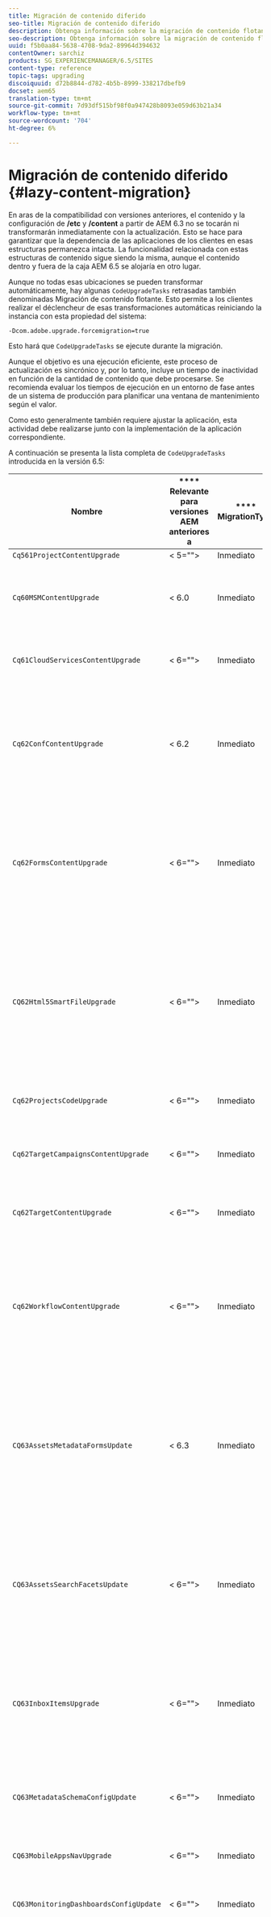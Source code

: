 ```yaml
---
title: Migración de contenido diferido
seo-title: Migración de contenido diferido
description: Obtenga información sobre la migración de contenido flotante en AEM 6.4.
seo-description: Obtenga información sobre la migración de contenido flotante en AEM 6.4.
uuid: f5b0aa84-5638-4708-9da2-89964d394632
contentOwner: sarchiz
products: SG_EXPERIENCEMANAGER/6.5/SITES
content-type: reference
topic-tags: upgrading
discoiquuid: d72b8844-d782-4b5b-8999-338217dbefb9
docset: aem65
translation-type: tm+mt
source-git-commit: 7d93df515bf98f0a947428b8093e059d63b21a34
workflow-type: tm+mt
source-wordcount: '704'
ht-degree: 6%

---
```



# Migración de contenido diferido {#lazy-content-migration}

En aras de la compatibilidad con versiones anteriores, el contenido y la configuración de **/etc** y **/content** a partir de AEM 6.3 no se tocarán ni transformarán inmediatamente con la actualización. Esto se hace para garantizar que la dependencia de las aplicaciones de los clientes en esas estructuras permanezca intacta. La funcionalidad relacionada con estas estructuras de contenido sigue siendo la misma, aunque el contenido dentro y fuera de la caja AEM 6.5 se alojaría en otro lugar.

Aunque no todas esas ubicaciones se pueden transformar automáticamente, hay algunas `CodeUpgradeTasks` retrasadas también denominadas Migración de contenido flotante. Esto permite a los clientes realizar el déclencheur de esas transformaciones automáticas reiniciando la instancia con esta propiedad del sistema:

```shell
-Dcom.adobe.upgrade.forcemigration=true
```

Esto hará que `CodeUpgradeTasks` se ejecute durante la migración.

Aunque el objetivo es una ejecución eficiente, este proceso de actualización es sincrónico y, por lo tanto, incluye un tiempo de inactividad en función de la cantidad de contenido que debe procesarse. Se recomienda evaluar los tiempos de ejecución en un entorno de fase antes de un sistema de producción para planificar una ventana de mantenimiento según el valor.

Como esto generalmente también requiere ajustar la aplicación, esta actividad debe realizarse junto con la implementación de la aplicación correspondiente.

A continuación se presenta la lista completa de `CodeUpgradeTasks` introducida en la versión 6.5:

| **Nombre** | **** **Relevante para versiones AEM anteriores a** | **** **MigrationType** | **Detalles** |
|---|---|---|---|
| `Cq561ProjectContentUpgrade` | &lt; 5=&quot;&quot;> | Inmediato |  |
| `Cq60MSMContentUpgrade` | &lt; 6.0 | Inmediato | Detecta todos los `LiveRelationShips` de `VersionStorage` que se han eliminado y agrega la propiedad de exclusión a parent |
| `Cq61CloudServicesContentUpgrade` | &lt; 6=&quot;&quot;> | Inmediato | Reestructura cloudservices para una configuración segura de forma predeterminada |
| `Cq62ConfContentUpgrade` | &lt; 6.2 | Inmediato | Quita la vinculación basada en propiedades de **/content** a **/conf** (reemplazada por el mecanismo OSGi), genera la configuración OSGi correspondiente |
| `Cq62FormsContentUpgrade` | &lt; 6=&quot;&quot;> | Inmediato | Debido a que merge_preserve maneja la regla de denegación segura de forma predeterminada, invalida los permisos dados, lo que provoca la necesidad de reordenar al actualizar |
| `CQ62Html5SmartFileUpgrade` | &lt; 6=&quot;&quot;> | Inmediato | Detecta los componentes que utilizan el widget Html5SmartFile, busca los usos del componente en el contenido y reestructura la persistencia, moviendo el binario un nivel hacia abajo y no almacenándolo en el nivel del componente. |
| `Cq62ProjectsCodeUpgrade` | &lt; 6=&quot;&quot;> | Inmediato | Mueve proyectos de estilo antiguo de **/etc/projects** a **/content/projects** |
| `Cq62TargetCampaignsContentUpgrade` | &lt; 6=&quot;&quot;> | Inmediato | Introduce una capa de contenedor en la jerarquía (Áreas) y ajusta las referencias. |
| `Cq62TargetContentUpgrade` | &lt; 6=&quot;&quot;> | Inmediato | Establece los nombres de ubicación fijos en los componentes de destinatario. |
| `Cq62WorkflowContentUpgrade` | &lt; 6=&quot;&quot;> | Inmediato | Transformación compleja de modelos de flujo de trabajo que preceden a estructuras, instancias y notificaciones de 6.2 y que luego se combinan desde la ubicación de backup desde **/var/backup** |
| `CQ63AssetsMetadataFormsUpdate` | &lt; 6.3 | Inmediato | Mueve recursos, esquemas de metadatos personalizados y perfiles de procesamiento de **/apps** a **/conf** y traduce los formularios de perfiles de metadatos y esquemas de metadatos de coral2 a coral3. |
| `CQ63AssetsSearchFacetsUpdate` | &lt; 6=&quot;&quot;> | Inmediato | Mueve los recursos y las facetas de búsqueda personalizadas de **/apps** a **/conf** y traduce los formularios de perfiles de metadatos y esquemas de metadatos de coral2 a coral3. |
| `CQ63InboxItemsUpgrade` | &lt; 6=&quot;&quot;> | Inmediato | Actualiza la bandeja de entradaElementos para ordenar los elementos de la bandeja de entrada (ajuste de metadatos para una ordenación eficaz) |
| `CQ63MetadataSchemaConfigUpdate` | &lt; 6=&quot;&quot;> | Inmediato | Ajusta la propiedad metadataSchema de la carpeta reemplazando las rutas relativas a **/conf** en lugar de **/apps** |
| `CQ63MobileAppsNavUpgrade` | &lt; 6=&quot;&quot;> | Inmediato | Ajuste de la estructura de navegación |
| `CQ63MonitoringDashboardsConfigUpdate` | &lt; 6=&quot;&quot;> | Inmediato | Mueve las configuraciones personalizadas para los paneles de supervisión de **/libs** y **/apps** |
| `CQ63ProcessingProfileConfigUpdate` | &lt; 6=&quot;&quot;> | Inmediato | Traduce la propiedad processingProfile (utilizada hasta 6.1) en Assets para que coincida con la estructura 6.3 y posterior. También ajusta las rutas relativas del perfil a **/conf** en lugar de **/apps**. |
| `CQ63ToolsMenuEntriesContentUpgrade` | &lt; 6=&quot;&quot;> | Inmediato | Tarea de actualización que elimina las entradas del menú CRXDE Lite y consola web obsoletas en caso de una actualización. |
| `CQ64CommunitiesConfigsCleanupTask` | &lt; 6=&quot;&quot;> | Retrasado | Moviendo configuraciones de nube SRP, configuraciones de palabras de observación de la comunidad, limpia **/etc/social** y **/etc/enablement** (cualquier referencia y datos debe ajustarse cuando se ejecute la migración floja; ninguna parte de la aplicación debe depender de esta estructura). |
| `CQ64LegacyCloudSettingsCleanupTask` | &lt; 6.4 | Retrasado | Limpia **/etc/cloudsettings** (que contiene la configuración de ContextHub). La configuración se migra automáticamente en el primer acceso. En caso de que la migración de contenido diferido se inicie junto con la actualización de este contenido en **/etc/cloudsettings** debe conservarse mediante paquete antes de la actualización y reinstalarse para que se inicie la transformación implícita, junto con la posterior desinstalación del paquete después de la finalización. |
| `CQ64UsersTitleFixTask` | &lt; 6=&quot;&quot;> | Retrasado | Ajusta la estructura de título heredado al título en el nodo de perfil de usuario. |
| `CQ64CommerceMigrationTask` | &lt; 6=&quot;&quot;> | Retrasado | Migrar contenido comercial de **/etc/commerce** a **/var/commerce**. Durante la migración, el contenido se mueve y las referencias al contenido movido se actualizan para reflejar la nueva ubicación. |
| `CQ65DMMigrationTask` | &lt; 6.5 | Retrasado | Migrar la configuración del catálogo heredado y la configuración de los servicios de nube de medios dinámicos de **/etc** a **/conf** |
| `CQ65LegacyClientlibsCleanupTask` | &lt; 6=&quot;&quot;> | Retrasado | Limpiar clientes heredados existentes en **/etc/clientlibs** |
